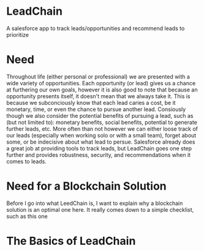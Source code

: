 # LeadChain
A salesforce app to track leads/opportunities and recommend leads to prioritize

# Need
Throughout life (either personal or professional) we are presented with a wide variety of opportunities.
Each opportunity (or lead) gives us a chance at furthering our own goals, however it is also good to note that
because an opportunity presents itself, it doesn't mean that we always take it. This is because we subconciously
know that each lead caries a cost, be it monetary, time, or even the chance to pursue another lead. Consiously 
though we also consider the potential benefits of pursuing a lead, such as (but not limited to): monetary benefits,
social benefits, potential to generate further leads, etc. More often than not however we can either loose track of
our leads (especially when working solo or with a small team), forget about some, or be indecisive about what lead
to persue. Salesforce already does a great job at providing tools to track leads, but LeadChain goes one step further
and provides robustness, security, and recommendations when it comes to leads.

# Need for a Blockchain Solution
Before I go into what LeedChain is, I want to explain why a blockchain solution is an optimal one here.
It really comes down to a simple checklist, such as this one


# The Basics of LeadChain


